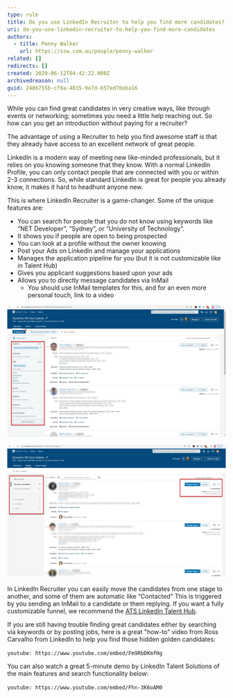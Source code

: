 ```yaml
---
type: rule
title: Do you use LinkedIn Recruiter to help you find more candidates?
uri: do-you-use-linkedin-recruiter-to-help-you-find-more-candidates
authors:
  - title: Penny Walker
    url: https://ssw.com.au/people/penny-walker
related: []
redirects: []
created: 2020-06-12T04:42:22.000Z
archivedreason: null
guid: 2406755b-cf8a-4035-9e7d-657ed76eba16
---
```


While you can find great candidates in very creative ways, like through events or networking; sometimes you need a little help reaching out. So how can you get an introduction without paying for a recruiter?


<!--endintro-->

The advantage of using a Recruiter to help you find awesome staff is that they already have access to an excellent network of great people.

LinkedIn is a modern way of meeting new like-minded professionals, but it relies on you knowing someone that they know. With a normal LinkedIn Profile, you can only contact people that are connected with you or within 2-3 connections. So, while standard LinkedIn is great for people you already know, it makes it hard to headhunt anyone new.

This is where LinkedIn Recruiter is a game-changer. Some of the unique features are:

* You can search for people that you do not know using keywords like “NET Developer”, “Sydney”, or “University of Technology”.
* It shows you if people are open to being prospected
* You can look at a profile without the owner knowing
* Post your Ads on LinkedIn and manage your applications
* Manages the application pipeline for you (but it is not customizable like in Talent Hub)
* Gives you applicant suggestions based upon your ads
* Allows you to directly message candidates via InMail
  * You should use InMail templates for this, and for an even more personal touch, link to a video

![Figure: A screenshot of the Recruiter search that you can use. The red box shows you the keyword searches that you can do to filter applicants and suggestions](/rules/do-you-use-linkedin-recruiter-to-help-you-find-more-candidates/SearchLinkedinRecruiter.jpg)  

![Figure: Showing the non-customizable funnels used by LinkedIn Recruiter](/rules/do-you-use-linkedin-recruiter-to-help-you-find-more-candidates/LinkedInapplicants.jpg)  

In LinkedIn Recruiter you can easily move the candidates from one stage to another, and some of them are automatic like “Contacted” This is triggered by you sending an InMail to a candidate or them replying. If you want a fully customizable funnel, we recommend the [ATS LinkedIn Talent Hub](https://business.linkedin.com/talent-solutions/talent-hub).

If you are still having trouble finding great candidates either by searching via keywords or by posting jobs, here is a great "how-to" video from Ross Carvalho from LinkedIn to help you find those hidden golden candidates:

`youtube: https://www.youtube.com/embed/Fm9RbDKmfHg`
 
You can also watch a great 5-minute demo by LinkedIn Talent Solutions of the main features and search functionality below:

`youtube: https://www.youtube.com/embed/Fhn-3K6oAM0`

